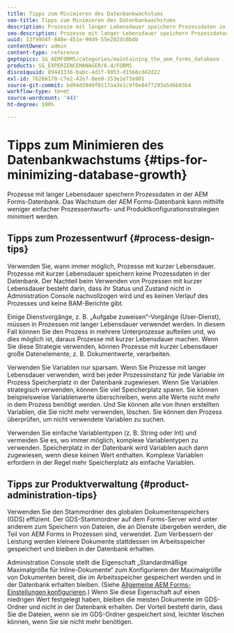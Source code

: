 ```yaml
---
title: Tipps zum Minimieren des Datenbankwachstums
seo-title: Tipps zum Minimieren des Datenbankwachstums
description: Prozesse mit langer Lebensdauer speichern Prozessdaten in der AEM Forms-Datenbank. Das Wachstum der AEM Forms-Datenbank kann mithilfe weniger einfacher Prozessentwurfs- und Produktkonfigurationsstrategien minimiert werden.
seo-description: Prozesse mit langer Lebensdauer speichern Prozessdaten in der AEM Forms-Datenbank. Das Wachstum der AEM Forms-Datenbank kann mithilfe weniger einfacher Prozessentwurfs- und Produktkonfigurationsstrategien minimiert werden.
uuid: 13f99d4f-848e-451e-90d9-55e202dc0bdb
contentOwner: admin
content-type: reference
geptopics: SG_AEMFORMS/categories/maintaining_the_aem_forms_database
products: SG_EXPERIENCEMANAGER/6.4/FORMS
discoiquuid: 89441336-babc-4d1f-9053-d1566cd42d22
exl-id: 7b266170-c7e2-42e7-8ee0-153e1e73a901
source-git-commit: bd94d3949f0117aa3e1c9f0e84f7293a5d6b03b4
workflow-type: tm+mt
source-wordcount: '443'
ht-degree: 100%

---
```


# Tipps zum Minimieren des Datenbankwachstums {#tips-for-minimizing-database-growth}

Prozesse mit langer Lebensdauer speichern Prozessdaten in der AEM Forms-Datenbank. Das Wachstum der AEM Forms-Datenbank kann mithilfe weniger einfacher Prozessentwurfs- und Produktkonfigurationsstrategien minimiert werden.

## Tipps zum Prozessentwurf  {#process-design-tips}

Verwenden Sie, wann immer möglich, Prozesse mit kurzer Lebensdauer. Prozesse mit kurzer Lebensdauer speichern keine Prozessdaten in der Datenbank. Der Nachteil beim Verwenden von Prozessen mit kurzer Lebensdauer besteht darin, dass ihr Status und Zustand nicht in Administration Console nachvollzogen wird und es keinen Verlauf des Prozesses und keine BAM-Berichte gibt.

Einige Dienstvorgänge, z. B. „Aufgabe zuweisen“-Vorgänge (User-Dienst), müssen in Prozessen mit langer Lebensdauer verwendet werden. In diesem Fall können Sie den Prozess in mehrere Unterprozesse aufteilen und, wo dies möglich ist, daraus Prozesse mit kurzer Lebensdauer machen. Wenn Sie diese Strategie verwenden, können Prozesse mit kurzer Lebensdauer große Datenelemente, z. B. Dokumentwerte, verarbeiten.

Verwenden Sie Variablen nur sparsam. Wenn Sie Prozesse mit langer Lebensdauer verwenden, wird bei jeder Prozessinstanz für jede Variable im Prozess Speicherplatz in der Datenbank zugewiesen. Wenn Sie Variablen strategisch verwenden, können Sie viel Speicherplatz sparen. Sie können beispielsweise Variablenwerte überschreiben, wenn alte Werte nicht mehr in dem Prozess benötigt werden. Und Sie können alle von Ihnen erstellten Variablen, die Sie nicht mehr verwenden, löschen. Sie können den Prozess überprüfen, um nicht verwendete Variablen zu suchen.

Verwenden Sie einfache Variablentypen (z. B. String oder Int) und vermeiden Sie es, wo immer möglich, komplexe Variablentypen zu verwenden. Speicherplatz in der Datenbank wird Variablen auch dann zugewiesen, wenn diese keinen Wert enthalten. Komplexe Variablen erfordern in der Regel mehr Speicherplatz als einfache Variablen.

## Tipps zur Produktverwaltung  {#product-administration-tips}

Verwenden Sie den Stammordner des globalen Dokumentenspeichers (GDS) effizient. Der GDS-Stammordner auf dem Forms-Server wird unter anderem zum Speichern von Dateien, die an Dienste übergeben werden, die Teil von AEM Forms in Prozessen sind, verwendet. Zum Verbessern der Leistung werden kleinere Dokumente stattdessen im Arbeitsspeicher gespeichert und bleiben in der Datenbank erhalten.

Administration Console stellt die Eigenschaft „Standardmäßige Maximalgröße für Inline-Dokumente“ zum Konfigurieren der Maximalgröße von Dokumenten bereit, die im Arbeitsspeicher gespeichert werden und in der Datenbank erhalten bleiben. (Siehe [Allgemeine AEM Forms-Einstellungen konfigurieren](/help/forms/using/admin-help/configure-general-aem-forms-settings.md#configure-general-aem-forms-settings).) Wenn Sie diese Eigenschaft auf einen niedrigen Wert festgelegt haben, bleiben die meisten Dokumente im GDS-Ordner und nicht in der Datenbank erhalten. Der Vorteil besteht darin, dass Sie die Dateien, wenn sie im GDS-Ordner gespeichert sind, leichter löschen können, wenn Sie sie nicht mehr benötigen.
